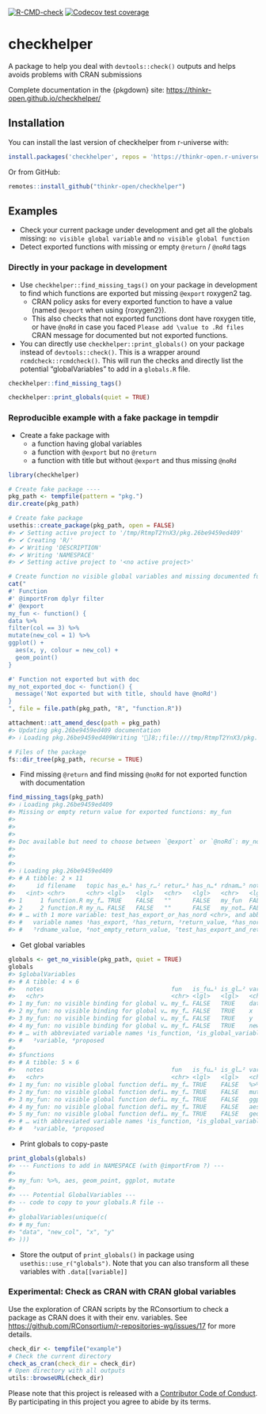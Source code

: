 
<!-- README.md is generated from README.Rmd. Please edit that file -->
<!-- badges: start -->

[![R-CMD-check](https://github.com/ThinkR-open/checkhelper/actions/workflows/R-CMD-check.yaml/badge.svg)](https://github.com/ThinkR-open/checkhelper/actions/workflows/R-CMD-check.yaml)
[![Codecov test
coverage](https://codecov.io/gh/ThinkR-open/checkhelper/branch/master/graph/badge.svg)](https://codecov.io/gh/ThinkR-open/checkhelper?branch=master)
<!-- badges: end -->

# checkhelper

A package to help you deal with `devtools::check()` outputs and helps
avoids problems with CRAN submissions

Complete documentation in the {pkgdown} site:
<https://thinkr-open.github.io/checkhelper/>

## Installation

You can install the last version of checkhelper from r-universe with:

``` r
install.packages('checkhelper', repos = 'https://thinkr-open.r-universe.dev')
```

Or from GitHub:

``` r
remotes::install_github("thinkr-open/checkhelper")
```

## Examples

-   Check your current package under development and get all the globals
    missing: `no visible global variable` and
    `no visible global function`
-   Detect exported functions with missing or empty `@return` / `@noRd`
    tags

### Directly in your package in development

-   Use `checkhelper::find_missing_tags()` on your package in
    development to find which functions are exported but missing
    `@export` roxygen2 tag.
    -   CRAN policy asks for every exported function to have a value
        (named `@export` when using {roxygen2}).
    -   This also checks that not exported functions dont have roxygen
        title, or have `@noRd` in case you faced
        `Please add \value to .Rd files` CRAN message for documented but
        not exported functions.
-   You can directly use `checkhelper::print_globals()` on your package
    instead of `devtools::check()`. This is a wrapper around
    `rcmdcheck::rcmdcheck()`. This will run the checks and directly list
    the potential “globalVariables” to add in a `globals.R` file.

``` r
checkhelper::find_missing_tags()

checkhelper::print_globals(quiet = TRUE)
```

### Reproducible example with a fake package in tempdir

-   Create a fake package with
    -   a function having global variables
    -   a function with `@export` but no `@return`
    -   a function with title but without `@export` and thus missing
        `@noRd`

``` r
library(checkhelper)

# Create fake package ----
pkg_path <- tempfile(pattern = "pkg.")
dir.create(pkg_path)

# Create fake package
usethis::create_package(pkg_path, open = FALSE)
#> ✔ Setting active project to '/tmp/RtmpT2YnX3/pkg.26be9459ed409'
#> ✔ Creating 'R/'
#> ✔ Writing 'DESCRIPTION'
#> ✔ Writing 'NAMESPACE'
#> ✔ Setting active project to '<no active project>'

# Create function no visible global variables and missing documented functions
cat("
#' Function
#' @importFrom dplyr filter
#' @export
my_fun <- function() {
data %>%
filter(col == 3) %>%
mutate(new_col = 1) %>%
ggplot() +
  aes(x, y, colour = new_col) +
  geom_point()
}

#' Function not exported but with doc
my_not_exported_doc <- function() {
  message('Not exported but with title, should have @noRd')
}
", file = file.path(pkg_path, "R", "function.R"))

attachment::att_amend_desc(path = pkg_path)
#> Updating pkg.26be9459ed409 documentation
#> ℹ Loading pkg.26be9459ed409Writing ']8;;file:///tmp/RtmpT2YnX3/pkg.26be9459ed409/NAMESPACENAMESPACE]8;;'Writing ']8;;file:///tmp/RtmpT2YnX3/pkg.26be9459ed409/NAMESPACENAMESPACE]8;;'Writing ']8;;ide:run:pkgload::dev_help('my_fun')my_fun.Rd]8;;'Writing ']8;;ide:run:pkgload::dev_help('my_not_exported_doc')my_not_exported_doc.Rd]8;;'ℹ Loading pkg.26be9459ed409[+] 1 package(s) added: dplyr.

# Files of the package
fs::dir_tree(pkg_path, recurse = TRUE)
```

-   Find missing `@return` and find missing `@noRd` for not exported
    function with documentation

``` r
find_missing_tags(pkg_path)
#> ℹ Loading pkg.26be9459ed409
#> Missing or empty return value for exported functions: my_fun
#> 
#> 
#> 
#> Doc available but need to choose between `@export` or `@noRd`: my_not_exported_doc
#> 
#> 
#> 
#> ℹ Loading pkg.26be9459ed409
#> # A tibble: 2 × 11
#>      id filename   topic has_e…¹ has_r…² retur…³ has_n…⁴ rdnam…⁵ not_e…⁶ test_…⁷
#>   <int> <chr>      <chr> <lgl>   <lgl>   <chr>   <lgl>   <chr>   <lgl>   <chr>  
#> 1     1 function.R my_f… TRUE    FALSE   ""      FALSE   my_fun  FALSE   not_ok 
#> 2     2 function.R my_n… FALSE   FALSE   ""      FALSE   my_not… FALSE   ok     
#> # … with 1 more variable: test_has_export_or_has_nord <chr>, and abbreviated
#> #   variable names ¹​has_export, ²​has_return, ³​return_value, ⁴​has_nord,
#> #   ⁵​rdname_value, ⁶​not_empty_return_value, ⁷​test_has_export_and_return
```

-   Get global variables

``` r
globals <- get_no_visible(pkg_path, quiet = TRUE)
globals
#> $globalVariables
#> # A tibble: 4 × 6
#>   notes                                    fun   is_fu…¹ is_gl…² varia…³ propo…⁴
#>   <chr>                                    <chr> <lgl>   <lgl>   <chr>   <chr>  
#> 1 my_fun: no visible binding for global v… my_f… FALSE   TRUE    data    " impo…
#> 2 my_fun: no visible binding for global v… my_f… FALSE   TRUE    x        <NA>  
#> 3 my_fun: no visible binding for global v… my_f… FALSE   TRUE    y        <NA>  
#> 4 my_fun: no visible binding for global v… my_f… FALSE   TRUE    new_col  <NA>  
#> # … with abbreviated variable names ¹​is_function, ²​is_global_variable,
#> #   ³​variable, ⁴​proposed
#> 
#> $functions
#> # A tibble: 5 × 6
#>   notes                                    fun   is_fu…¹ is_gl…² varia…³ propo…⁴
#>   <chr>                                    <chr> <lgl>   <lgl>   <chr>   <chr>  
#> 1 my_fun: no visible global function defi… my_f… TRUE    FALSE   %>%     <NA>   
#> 2 my_fun: no visible global function defi… my_f… TRUE    FALSE   mutate  <NA>   
#> 3 my_fun: no visible global function defi… my_f… TRUE    FALSE   ggplot  <NA>   
#> 4 my_fun: no visible global function defi… my_f… TRUE    FALSE   aes     <NA>   
#> 5 my_fun: no visible global function defi… my_f… TRUE    FALSE   geom_p… <NA>   
#> # … with abbreviated variable names ¹​is_function, ²​is_global_variable,
#> #   ³​variable, ⁴​proposed
```

-   Print globals to copy-paste

``` r
print_globals(globals)
#> --- Functions to add in NAMESPACE (with @importFrom ?) ---
#> 
#> my_fun: %>%, aes, geom_point, ggplot, mutate
#> 
#> --- Potential GlobalVariables ---
#> -- code to copy to your globals.R file --
#> 
#> globalVariables(unique(c(
#> # my_fun: 
#> "data", "new_col", "x", "y"
#> )))
```

-   Store the output of `print_globals()` in package using
    `usethis::use_r("globals")`. Note that you can also transform all
    these variables with `.data[[variable]]`

### Experimental: Check as CRAN with CRAN global variables

Use the exploration of CRAN scripts by the RConsortium to check a
package as CRAN does it with their env. variables. See
<https://github.com/RConsortium/r-repositories-wg/issues/17> for more
details.

``` r
check_dir <- tempfile("example")
# Check the current directory
check_as_cran(check_dir = check_dir)
# Open directory with all outputs
utils::browseURL(check_dir)
```

Please note that this project is released with a [Contributor Code of
Conduct](CODE_OF_CONDUCT.md). By participating in this project you agree
to abide by its terms.

